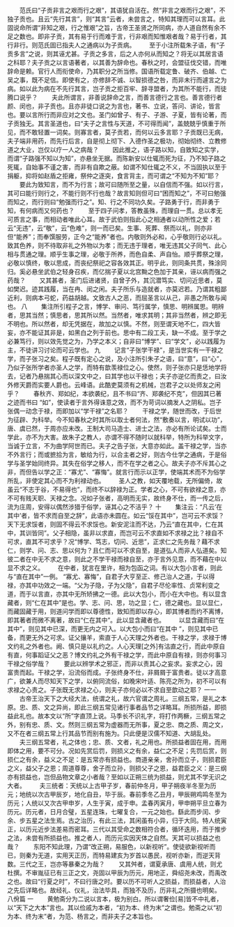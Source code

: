 <!-- { "loadSidebar": true } -->
　　范氏曰“子贡非言之艰而行之艰”，其语犹自活在。然“非言之艰而行之艰”，不独子贡也。且云“先行其言”，则“其言”云者，未尝言之，特知其理而可以言耳。此固说命所谓“非知之艰，行之惟艰”之旨，古帝王圣贤之所同病，亦人道自然有余不足之数也。即非子贡，其有易于行而难于言，行非艰而知惟艰者哉？易于行者，其行非行。则范氏固已指夫人之通病以为子贡病。 
　　至于小注所载朱子语，有“子贡多言”之说，则其诬尤甚。子贡之多言，后之人亦何从而知之？将无以其居言语之科耶？夫子贡之以言语著者，以其善为辞命也。春秋之时，会盟征伐交错，而唯辞命是赖。官行人而衔使命，乃其职分之所当修。国语所载定鲁、破齐、伯越、亡吴之事，既不足信。即使有之，亦修辞不诚、以智损德之咎，而非未行而遽言之为病。如以此为病在不先行其言，岂子贡之拒百牢、辞寻盟者，为其所不能行，而徒腾口说乎？ 
　　夫此所谓言，非善说辞命之言，而善言德行之言也。善言德行者颜、闵也，非子贡也。且亦非徒口说之为言也，著书、立说，答问、讲论，皆言也。要以言所行而非应对之文也。圣门如曾子、有子、子游、子夏，皆有论著，而子贡独无。其言圣道也，曰“夫子之言性与天道，不可得而闻”，盖兢兢乎慎重于所见，而不敢轻置一词矣。则寡言者，莫子贡若，而何以云多言耶？子贡既已无病，夫子端非用药，而先行后言，自是彻上彻下、入德作圣之极功，彻始彻终、立教修道之大业，岂仅以疗一人之病哉？ 
　　因此推之，语子路以知，自致知之实学，而谓“子路强不知以为知”，亦悬坐无据。而陈新安以仕辄而死为征，乃不知子路之死辄，自始事不谨之害，而非有自欺之蔽。如谓不知仕辄之不义，不当固执以至于捐躯，抑将如赵盾之拒雍，祭仲之逐突，食言背主，而可谓之“不知为不知”耶？ 
　　要此为致知言，而不为行言；故可曰随所至之量，以自信而不强。如以行言，其可曰能行则行之，不能行则不行也哉？故言知则但可曰“困而知之”，不可曰勉强而知之，而行则曰“勉强而行之”。知、行之不同功久矣。子路勇于行，而非勇于知，有何病而又何药也？ 
　　至于四子问孝，答教虽殊，而理自一贯。总以孝无可质言之事，而相动者唯此心耳。故于武伯则指此心之相通者以动所性之爱；若云“无违”，云“敬”，云“色难”，则一而已矣。生事、死葬、祭而以礼，则亦非但“能养”；而奉馔服劳，正今之“能养”者也。内敬则外必和，心乎敬则行必以礼。致其色养，则不待取非礼之外物以为孝；而无违于理者，唯无违其父子同气、此心相与贯通之理。顺乎生事之理，必敬于所养，而色自柔、声自怡。顺乎葬祭之理，必敬以慎终，敬以思成，而丧纪祭祀之容各效其正。明乎此，则同条共贯，殊涂同归。奚必悬坐武伯之轻身召疾，而亿揣子夏以北宫黝之色加于其亲，诬以病而强之药哉？ 
　　又其甚者，圣门后进诸贤，自曾子外，其沉潜笃实、切问近思者，莫如樊迟。迹其践履，当在冉、闵之闲。夫子所乐与造就者，亦莫迟若。乃谓其粗鄙近利，则病本弓蛇，药益胡越。文致古人之恶，而屈圣言以从己，非愚之所敢与闻也。 
八
　　集注所引程子之言，博学、审问、笃行属学，慎思、明辨属思。明辨者，思其当然；慎思者，思其所以然。当然者，唯求其明；其非当然者，辨之即无不明也。所以然者，却无凭据在，故加之以慎。不然，则至谓天地不仁，四大皆妄，亦不能证其非是，如黑白之列于前也。思中有二段工夫，缺一不成。至于学之必兼笃行，则以效先觉之为，乃学之本义；自非曰“博学”、曰“学文”，必以践履为主，不徒讲习讨论而可云学也。 
九 
　　记言“子张学干禄”，是当世实有一干禄之学，而子张习之矣。程子既有定心之说，及小注所引朱子之语，曰“意”，曰“心”，乃似子张所学者亦圣人之学，而特有歆羡禄位之心。使然，则子张亦只是恁地学将去，记者乃悬揣其心而以深文中之，曰其学也以干禄也；夫子亦逆亿而责之，曰汝外修天爵而实要人爵也。云峰语。此酷吏莫须有之机械，岂君子之以处师友之闲乎？ 
　　春秋齐、郑如纪，本欲袭纪，且不书曰“齐、郑袭纪不克”，但因其已著之迹而书曰 “如”，使读者于言外得诛意之效，而不为苛词以摘发人之阴私。岂子张偶一动念于禄，而即加以“学干禄”之名耶？ 
　　干禄之学，随世而改，于后世为征辟、为科举。今不知春秋之时其所以取士者何法，然“敷奏以言，明试以功”，唐、虞已然，于周亦应未改。王制大司马造士、进士之法，亦必有所论试矣。士而学此，亦不为大害。故朱子之教人，亦谓不得不随时以就科举，特所为科举文字，当诚于立言，不为曲学阿世而已。夫子之告子张，大意亦如此。盖干禄之学，当亦不外言行；而或摭拾为言，敏给为行，以合主者之好，则古今仕学之通病，于是俗学与圣学始同终异。其失在俗学之移人，而不在学之者之心。故夫子亦不斥其心之非，而但告以学之正：“寡尤”、“寡悔”。就言行而示以正学，使端其术而不为俗学所乱，非使定其心而不为利禄动也。 
　　圣人之教，如天覆地载，无所偏倚，故虽云“不志于谷，不易得也”，而终不以辞禄为正。学者之心，不可有欲禄之意，亦不可有贱天职、天禄之念。况如子张者，高明而无实，故终身不仕，而一传之后，流为庄周，安得以偶然涉猎于俗学，诬其心之不洁乎？ 
十
　　集注云：“凡云‘在其中’者，皆不求而自至之辞”，此语亦未圆在。如云“馁在其中”，岂可云不求馁？天下无求馁者，则固不得云不求馁也。新安泥注而不达，乃云“直在其中，仁在其中，其训皆同”。父子相隐，虽非以求直，而岂可云不求直如不求禄之比？禄自不可求，直其不可求乎？况“博学、笃志，切问、近思”，正求仁之先务哉？藉不求仁，则学、问、志、思以何为？且仁而可以不求自至，是道弘人而非人弘道矣。知彼二者在中无不求之意，则此之不学干禄而禄自至，亦于言外见意，而不藉在中以显不求之义。 
　　在中者，犹言在里许，相为包函之词。有以大包小言者，则此与“直在其中”一例。 “寡尤、寡悔”，自君子大亨至正、修己治人之道，于以得禄，亦其中功效之一端。“父为子隐，子为父隐”，自君子尽伦率性、贞常利变之道，而于以言直，亦其中无所矫拂之一德。此以大包小，而小在大中也。有以显含藏者，则“仁在其中”是也。学、志、问、思，功之显；仁，德之藏也。显以显仁，而藏固藏于用，则道问学而即以尊德性，致知而即以存心，即其博者而约不离博，即其著者而微不离著，故曰“仁在其中”。此以显含藏者也。 
　　以显含藏而曰“在其中”，则见其中已深，而更无内之可入。以大包小而曰“在其中 ”，则见其中已备，而更无外之可求。证父攘羊，索直于人心天理之外者也。干禄之学，求禄于博文约礼之外者也。阙、慎只是以礼约之。人心天理[之外]有沽直之行，而此中原自有直，何事蹈证父之恶？博文约礼之外有干禄之学，而此中原自有禄，则亦何事习干禄之俗学哉？ 
　　要此以辨学术之邪正，而非以责其心之妄求。妄求之心，因富贵而起。干禄之学，沿流俗而成。子张终身不仕，非屑屑于富贵者。徒以才高意广，欲兼人而尽知天下之学，以俯同流俗，如晚宋叶适、陈亮之所为，初不可以有求禄之心责之。子张既无求禄之心，则夫子亦何必以不求自至歆动之耶？ 
一一
　　古帝王治天下之大经大法，统谓之礼，故六官谓之周礼。三纲五常，是礼之本原。忠、质、文之异尚，即此三纲五常见诸行事者品节之详略耳。所损所益，即损益此礼也。故本文以“所”字直顶上说。马季长不识礼字，将打作两橛，三纲五常之外，别有忠、质、文。然则三纲五常为虚器而无所事，夏之忠、商之质、周之文，又不在者三纲五常上行其品节而别有施为。只此便是汉儒不知道、大胡乱处。 
　　夫三纲五常者，礼之体也；忠、质、文者，礼之用也。所损益者固在用，而用即体之用，要不可分。况如先赏后罚，则损义之有余，益仁之不足；先罚后赏，则损仁之有余，益义之不足：是五常亦有损益也。商道亲亲，舍孙而立子，则损君臣之义，益父子之恩；周道尊尊，舍子而立孙，则损父子之恩，益君臣之义：是三纲亦有损益也，岂但品物文章之小者哉？至如以正朔三统为损益，则尤其不学无识之大者。 
　　夫三统者：天统以上古甲子岁，春前仲冬月，甲子朔夜半冬至为历元；地统以次古甲辰岁，地化自丑，毕于辰。春前季冬乙丑月，甲辰朔鸡鸣冬至为历元；人统以又次古甲申岁，人生于寅，成于申。孟春丙寅月，甲申朔平旦立春为历元。历元者，日月合璧，五星连珠，七曜复合，一元之始也。繇此而步闰、步余、步五星之法生焉。古之治历，有此三法，其闲虽有小异，归于大同。特人统寅正，以历元近步法差易而密耳。三代以其受命之数相符合者，循环迭用，而于推步之法，未尝有所损益也。推之者人，而历元实因天体之自然。天其可以损益之也哉？ 
　　东阳不知此理，乃谓“改正朔，易服色，以新视听”。使徒欲新视听而已，则秦为无道，实用天正历，而特易建亥为岁首以愚民，视听亦新，而逆天背数。三代之王，岂亦等暴秦之为哉？ 
　　又其舛者，谓夏承唐、虞用人统，则尤杜撰。不审胤征已有三正之文，尧固以甲辰为历元，用地正，舜绍尧未改，而禹改之也。故曰“行夏之时”，不曰行唐之时。要以历不可听人之损益，而损益者，人治之先后详略也。故经礼、仪礼，治法毕具，而独不及历，历非礼之所摄也明矣。
八佾篇
一
　　黄勉斋分为二说以言本，极为别白。所以谓奢俭[易]皆不中礼者，以“天下之大本”言也。其以俭戚为本者，“初为本、终为末”之谓也。勉斋之以“初为本、终为末”者，为范、杨言之，而非夫子之本旨也。 
